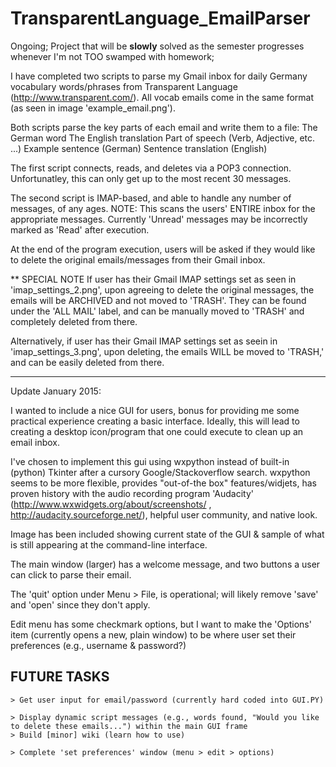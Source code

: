 TransparentLanguage_EmailParser
===============================
Ongoing; Project that will be **slowly** solved as the semester
progresses whenever I'm not TOO swamped with homework;

I have completed two scripts to parse my Gmail inbox for daily Germany vocabulary words/phrases from Transparent Language 
(http://www.transparent.com/). All vocab emails come in the same format (as seen in image 'example_email.png').

Both scripts parse the key parts of each email and write them to a file:
  The German word
  The English translation
  Part of speech (Verb, Adjective, etc. ...)
  Example sentence (German)
  Sentence translation (English)

The first script connects, reads, and deletes via a POP3 connection. Unfortunatley, this can only get up to the most
recent 30 messages.

The second script is IMAP-based, and able to handle any number of messages, of any ages. NOTE: This scans the users' ENTIRE 
inbox for the appropriate messages. Currently 'Unread' messages may be incorrectly marked as 'Read' after execution.

At the end of the program execution, users will be asked if they would like to delete the original emails/messages
from their Gmail inbox.

** SPECIAL NOTE
If user has their Gmail IMAP settings set as seen in 'imap_settings_2.png', upon agreeing to delete the original
messages, the emails will be ARCHIVED and not moved to 'TRASH'. They can be found under the 'ALL MAIL' label, and
can be manually moved to 'TRASH' and completely deleted from there.

Alternatively, if user has their Gmail IMAP settings set as seein in 'imap_settings_3.png', upon deleting, the emails
WILL be moved to 'TRASH,' and can be easily deleted from there.

-----------------------------
Update	January 2015:

I wanted to include a nice GUI for users, bonus for providing me
some practical experience creating a basic interface. Ideally, this
will lead to creating a desktop icon/program that one could execute
to clean up an email inbox.

I've chosen to implement this gui using wxpython instead of built-in
(python) Tkinter after a cursory Google/Stackoverflow search. wxpython seems to be more  flexible, provides "out-of-the box" features/widjets, has proven history with the audio recording program 'Audacity' (http://www.wxwidgets.org/about/screenshots/ , http://audacity.sourceforge.net/), helpful user community, and native look.

Image has been included showing current state of the GUI & sample
of what is still appearing at the command-line interface.

The main window (larger) has a welcome message, and two buttons a
user can click to parse their email. 

The 'quit' option under Menu > File, is operational; will likely
remove 'save' and 'open' since they don't apply.

Edit menu has some checkmark options, but I want to make the 'Options' item (currently opens a new, plain window) to be where user set their preferences (e.g., username & password?)


FUTURE TASKS
------------
	> Get user input for email/password (currently hard coded into GUI.PY)
	
	> Display dynamic script messages (e.g., words found, "Would you like to delete these emails...") within the main GUI frame
	> Build [minor] wiki (learn how to use)
	
	> Complete 'set preferences' window (menu > edit > options)
